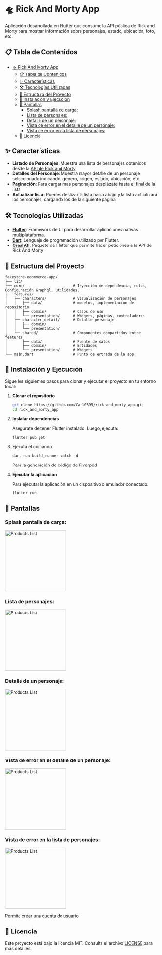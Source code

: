 # 🛸 Rick And Morty App

Aplicación desarrollada en Flutter que consume la API pública de Rick and Morty para mostrar información sobre personajes, estado, ubicación, foto, etc.

## 📋 Tabla de Contenidos

- [🛸 Rick And Morty App](#-rick-and-morty-app)
  - [📋 Tabla de Contenidos](#-tabla-de-contenidos)
  - [✨ Características](#-características)
  - [🛠️ Tecnologías Utilizadas](#️-tecnologías-utilizadas)
  - [📁 Estructura del Proyecto](#-estructura-del-proyecto)
  - [🚀 Instalación y Ejecución](#-instalación-y-ejecución)
  - [📸 Pantallas](#-pantallas)
    - [Splash pantalla de carga:](#splash-pantalla-de-carga)
    - [Lista de personajes:](#lista-de-personajes)
    - [Detalle de un personaje:](#detalle-de-un-personaje)
    - [Vista de error en el detalle de un personaje:](#vista-de-error-en-el-detalle-de-un-personaje)
    - [Vista de error en la lista de personajes:](#vista-de-error-en-la-lista-de-personajes)
  - [📄 Licencia](#-licencia)

## ✨ Características

- **Listado de Personajes**: Muestra una lista de personajes obtenidos desde la [API de Rick and Morty](https://rickandmortyapi.com/).
- **Detalles del Personaje**: Muestra mayor detalle de un personaje seleccionado indicando, genero, origen, estado, ubicación, etc.
- **Paginación**: Para cargar mas personajes desplázate hasta el final de la lista
- **Actualizar lista:** Puedes deslizar la lista hacia abajo y la lista actualizará los personajes, cargando los de la siguiente página
## 🛠️ Tecnologías Utilizadas

- **[Flutter](https://flutter.dev/)**: Framework de UI para desarrollar aplicaciones nativas multiplataforma.
- **[Dart](https://dart.dev/)**: Lenguaje de programación utilizado por Flutter.
- **[GraphQl](https://pub.dev/packages/graphql_flutter)**: Paquete de Flutter que permite hacer peticiones a la API de Rick And Morty

## 📁 Estructura del Proyecto

```
fakestore-ecommerce-app/
├── lib/
├── core/                      # Inyección de dependencia, rutas, Configuración Graphql, utilidades.
├── features/
│   ├── characters/            # Visualización de personajes
│   │   ├── data/              # modelos, implementación de repositorio
│   │   ├── domain/            # Casos de uso
│   │   └── presentation/      # Widgets, páginas, controladores
│   ├── character_detail/      # Detalle personaje
│   │   ├── domain/
│   │   └── presentation/
│   └── shared/                # Componentes compartidos entre features
│       ├── data/              # Fuente de datos
│       ├── domain/            # Entidades
│       └── presentation/      # Widgets
└── main.dart                  # Punto de entrada de la app
```

## 🚀 Instalación y Ejecución

Sigue los siguientes pasos para clonar y ejecutar el proyecto en tu entorno local:

1. **Clonar el repositorio**

   ```bash
   git clone https://github.com/Carl0395/rick_and_morty_app.git
   cd rick_and_morty_app
   ```

2. **Instalar dependencias**

   Asegúrate de tener Flutter instalado. Luego, ejecuta:

   ```bash
   flutter pub get
   ```

3. Ejecuta el comando

   ```dart
   dart run build_runner watch -d
   ```
   Para la generación de código de Riverpod
   
4. **Ejecutar la aplicación**

   Para ejecutar la aplicación en un dispositivo o emulador conectado:

   ```bash
   flutter run
   ```

## 📸 Pantallas

### Splash pantalla de carga:

<img src="screenshots/01-splash.png" alt="Products List" width="200"/>

### Lista de personajes:

<img src="screenshots/02-characters.png" alt="Products List" width="200"/>

### Detalle de un personaje:

<img src="screenshots/03-character-detail.png" alt="Products List" width="200"/>

### Vista de error en el detalle de un personaje:

<img src="screenshots/04-character-detail-error.png" alt="Products List" width="200"/>

### Vista de error en la lista de personajes:

<img src="screenshots/05-characters-error.png" alt="Products List" width="200"/>

Permite crear una cuenta de usuario

## 📄 Licencia

Este proyecto está bajo la licencia MIT. Consulta el archivo [LICENSE](LICENSE) para más detalles.